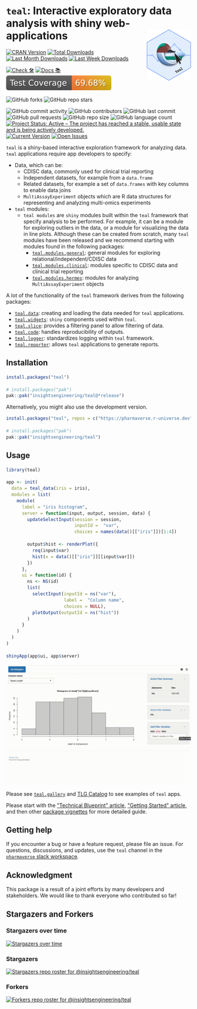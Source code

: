 # `teal`: Interactive exploratory data analysis with shiny web-applications <a href='https://insightsengineering.github.io/teal/'><img src="man/figures/teal.png" align="right" height="139" style="max-width: 100%; max-height: 139px;"/></a  >

<!-- start badges -->
[![CRAN Version](https://www.r-pkg.org/badges/version/teal?color=green)](https://cran.r-project.org/package=teal)
[![Total Downloads](http://cranlogs.r-pkg.org/badges/grand-total/teal?color=green)](https://cran.r-project.org/package=teal)
[![Last Month Downloads](http://cranlogs.r-pkg.org/badges/last-month/teal?color=green)](https://cran.r-project.org/package=teal)
[![Last Week Downloads](http://cranlogs.r-pkg.org/badges/last-week/teal?color=green)](https://cran.r-project.org/package=teal)

[![Check 🛠](https://github.com/insightsengineering/teal/actions/workflows/check.yaml/badge.svg)](https://insightsengineering.github.io/teal/main/unit-test-report/)
[![Docs 📚](https://github.com/insightsengineering/teal/actions/workflows/docs.yaml/badge.svg)](https://insightsengineering.github.io/teal/)
[![Code Coverage 📔](https://raw.githubusercontent.com/insightsengineering/teal/_xml_coverage_reports/data/main/badge.svg)](https://insightsengineering.github.io/teal/main/coverage-report/)

![GitHub forks](https://img.shields.io/github/forks/insightsengineering/teal?style=social)
![GitHub repo stars](https://img.shields.io/github/stars/insightsengineering/teal?style=social)

![GitHub commit activity](https://img.shields.io/github/commit-activity/m/insightsengineering/teal)
![GitHub contributors](https://img.shields.io/github/contributors/insightsengineering/teal)
![GitHub last commit](https://img.shields.io/github/last-commit/insightsengineering/teal)
![GitHub pull requests](https://img.shields.io/github/issues-pr/insightsengineering/teal)
![GitHub repo size](https://img.shields.io/github/repo-size/insightsengineering/teal)
![GitHub language count](https://img.shields.io/github/languages/count/insightsengineering/teal)
[![Project Status: Active – The project has reached a stable, usable state and is being actively developed.](https://www.repostatus.org/badges/latest/active.svg)](https://www.repostatus.org/#active)
[![Current Version](https://img.shields.io/github/r-package/v/insightsengineering/teal/main?color=purple\&label=package%20version)](https://github.com/insightsengineering/teal/tree/main)
[![Open Issues](https://img.shields.io/github/issues-raw/insightsengineering/teal?color=red\&label=open%20issues)](https://github.com/insightsengineering/teal/issues?q=is%3Aissue+is%3Aopen+sort%3Aupdated-desc)
<!-- end badges -->

`teal` is a shiny-based interactive exploration framework for analyzing data. `teal` applications require app developers to specify:

<!-- markdownlint-disable MD007 MD030 -->
-   Data, which can be:
    -    CDISC data, commonly used for clinical trial reporting
    -    Independent datasets, for example from a `data.frame`
    -    Related datasets, for example a set of `data.frames` with key columns to enable data joins
    -    `MultiAssayExperiment` objects which are R data structures for representing and analyzing multi-omics experiments
-   `teal` modules:
    -   `teal modules` are `shiny` modules built within the `teal` framework that specify analysis to be performed. For example, it can be a module for exploring outliers in the data, or a module for visualizing the data in line plots. Although these can be created from scratch, many `teal` modules have been released and we recommend starting with modules found in the following packages:
        -   [`teal.modules.general`](https://insightsengineering.github.io/teal.modules.general/latest-tag/): general modules for exploring relational/independent/CDISC data
        -   [`teal.modules.clinical`](https://insightsengineering.github.io/teal.modules.clinical/latest-tag/): modules specific to CDISC data and clinical trial reporting
        -   [`teal.modules.hermes`](https://insightsengineering.github.io/teal.modules.hermes/latest-tag/): modules for analyzing `MultiAssayExperiment` objects

<!-- markdownlint-enable MD007 MD030 -->

A lot of the functionality of the `teal` framework derives from the following packages:

<!-- markdownlint-disable MD007 MD030 -->
-   [`teal.data`](https://insightsengineering.github.io/teal.data/latest-tag/): creating and loading the data needed for `teal` applications.
-   [`teal.widgets`](https://insightsengineering.github.io/teal.widgets/latest-tag/): `shiny` components used within `teal`.
-   [`teal.slice`](https://insightsengineering.github.io/teal.slice/latest-tag/): provides a filtering panel to allow filtering of data.
-   [`teal.code`](https://insightsengineering.github.io/teal.code/latest-tag/): handles reproducibility of outputs.
-   [`teal.logger`](https://insightsengineering.github.io/teal.logger/latest-tag/): standardizes logging within `teal` framework.
-   [`teal.reporter`](https://insightsengineering.github.io/teal.reporter/latest-tag/): allows `teal` applications to generate reports.

<!-- markdownlint-enable MD007 MD030 -->

## Installation

```r
install.packages("teal")

# install.packages("pak")
pak::pak("insightsengineering/teal@*release")
```

Alternatively, you might also use the development version.

```r
install.packages("teal", repos = c("https://pharmaverse.r-universe.dev", getOption("repos")))

# install.packages("pak")
pak::pak("insightsengineering/teal")
```

## Usage

```r
library(teal)

app <- init(
  data = teal_data(iris = iris),
  modules = list(
    module( 
      label = "iris histogram",
      server = function(input, output, session, data) {
        updateSelectInput(session = session,
                          inputId =  "var",
                          choices = names(data()[["iris"]])[1:4])
        
        output$hist <- renderPlot({
          req(input$var)
          hist(x = data()[["iris"]][[input$var]])
        })
      },
      ui = function(id) {
        ns <- NS(id)
        list(
          selectInput(inputId = ns("var"),
                      label =  "Column name",
                      choices = NULL),
          plotOutput(outputId = ns("hist"))
        )
      }
    )
  )
)

shinyApp(app$ui, app$server)
```

![App recording](man/figures/readme_app.gif)

Please see [`teal.gallery`](https://insightsengineering.github.io/teal.gallery) and [TLG Catalog](https://insightsengineering.github.io/tlg-catalog) to see examples of `teal` apps.

Please start with the ["Technical Blueprint" article](https://insightsengineering.github.io/teal/latest-tag/articles/blueprint/index.html), ["Getting Started" article](https://insightsengineering.github.io/teal/latest-tag/articles/teal.html), and then other [package vignettes](https://insightsengineering.github.io/teal/latest-tag/articles/index.html) for more detailed guide.

## Getting help

If you encounter a bug or have a feature request, please file an issue. For questions, discussions, and updates, use the `teal` channel in the [`pharmaverse` slack workspace](https://pharmaverse.slack.com).

## Acknowledgment

This package is a result of a joint efforts by many developers and stakeholders. We would like to thank everyone who contributed so far!

## Stargazers and Forkers

### Stargazers over time

[![Stargazers over time](https://starchart.cc/insightsengineering/teal.svg)](https://starchart.cc/insightsengineering/teal)

### Stargazers

[![Stargazers repo roster for @insightsengineering/teal](http://reporoster.com/stars/insightsengineering/teal)](https://github.com/insightsengineering/teal/stargazers)

### Forkers

[![Forkers repo roster for @insightsengineering/teal](http://reporoster.com/forks/insightsengineering/teal)](https://github.com/insightsengineering/teal/network/members)
